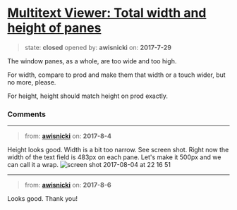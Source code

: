 # [Multitext Viewer: Total width and height of panes](https://github.com/livingstoneonline/livingstoneonline/issues/185)

> state: **closed** opened by: **awisnicki** on: **2017-7-29**

The window panes, as a whole, are too wide and too high. 

For width, compare to prod and make them that width or a touch wider, but no more, please.

For height, height should match height on prod exactly.

### Comments

---
> from: [**awisnicki**](https://github.com/livingstoneonline/livingstoneonline/issues/185#issuecomment-320391542) on: **2017-8-4**

Height looks good. Width is a bit too narrow. See screen shot. Right now the width of the text field is 483px on each pane. Let&#x27;s make it 500px and we can call it a wrap.
![screen shot 2017-08-04 at 22 16 51](https://user-images.githubusercontent.com/12518623/28992471-b328300c-7962-11e7-8929-45ef4c3c2891.png)

---
> from: [**awisnicki**](https://github.com/livingstoneonline/livingstoneonline/issues/185#issuecomment-320532607) on: **2017-8-6**

Looks good. Thank you!

